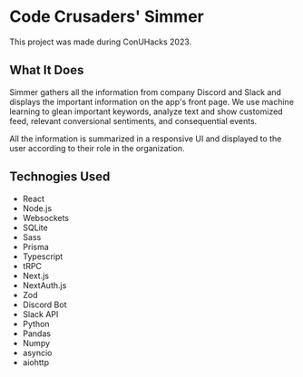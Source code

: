 # Code Crusaders' Simmer

This project was made during ConUHacks 2023.

## What It Does

Simmer gathers all the information from company Discord and Slack and displays the important information on the app's front page. We use machine learning to glean important keywords, analyze text and show customized feed, relevant conversional sentiments, and consequential events.

All the information is summarized in a responsive UI and displayed to the user according to their role in the organization.

## Technogies Used

-   React
-   Node.js
-   Websockets
-   SQLite
-   Sass
-   Prisma
-   Typescript
-   tRPC
-   Next.js
-   NextAuth.js
-   Zod
-   Discord Bot
-   Slack API
-   Python
-   Pandas
-   Numpy
-   asyncio
-   aiohttp
